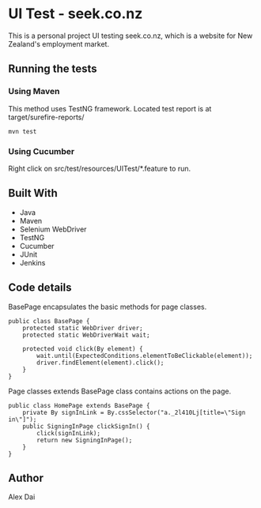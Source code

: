 # UI Test - seek.co.nz
This is a personal project UI testing seek.co.nz, which is a website for New Zealand's employment market.

## Running the tests

### Using Maven
This method uses TestNG framework. Located test report is at target/surefire-reports/
```
mvn test
```

### Using Cucumber
Right click on src/test/resources/UITest/*.feature to run.

## Built With
- Java
- Maven
- Selenium WebDriver
- TestNG
- Cucumber
- JUnit
- Jenkins

## Code details
BasePage encapsulates the basic methods for page classes.
```
public class BasePage {
    protected static WebDriver driver;
    protected static WebDriverWait wait;

    protected void click(By element) {
        wait.until(ExpectedConditions.elementToBeClickable(element));
        driver.findElement(element).click();
    }
}
```

Page classes extends BasePage class contains actions on the page.
```
public class HomePage extends BasePage {
    private By signInLink = By.cssSelector("a._2l410Lj[title=\"Sign in\"]");
    public SigningInPage clickSignIn() {
        click(signInLink);
        return new SigningInPage();
    }
}
```

## Author
Alex Dai


